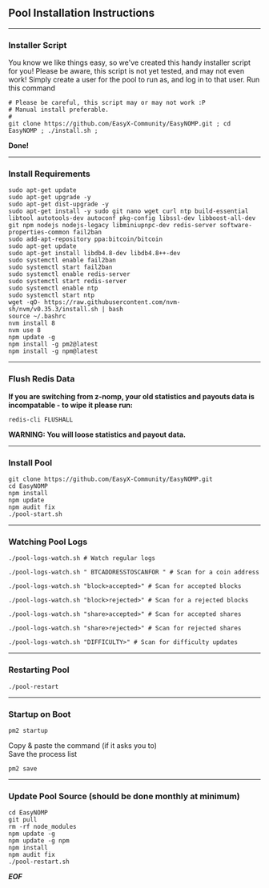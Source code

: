 ## Pool Installation Instructions

-------

### Installer Script
You know we like things easy, so we've created this handy installer script for you!
Please be aware, this script is not yet tested, and may not even work!
Simply create a user for the pool to run as, and log in to that user.
Run this command

```
# Please be careful, this script may or may not work :P
# Manual install preferable.
#
git clone https://github.com/EasyX-Community/EasyNOMP.git ; cd EasyNOMP ; ./install.sh ;
```
**Done!**

-------
### Install Requirements
```
sudo apt-get update
sudo apt-get upgrade -y
sudo apt-get dist-upgrade -y
sudo apt-get install -y sudo git nano wget curl ntp build-essential libtool autotools-dev autoconf pkg-config libssl-dev libboost-all-dev git npm nodejs nodejs-legacy libminiupnpc-dev redis-server software-properties-common fail2ban
sudo add-apt-repository ppa:bitcoin/bitcoin
sudo apt-get update
sudo apt-get install libdb4.8-dev libdb4.8++-dev
sudo systemctl enable fail2ban
sudo systemctl start fail2ban
sudo systemctl enable redis-server
sudo systemctl start redis-server
sudo systemctl enable ntp
sudo systemctl start ntp
wget -qO- https://raw.githubusercontent.com/nvm-sh/nvm/v0.35.3/install.sh | bash
source ~/.bashrc
nvm install 8
nvm use 8
npm update -g
npm install -g pm2@latest
npm install -g npm@latest
```

-------
### Flush Redis Data
**If you are switching from z-nomp, your old statistics and payouts data is incompatable - to wipe it please run:**
```
redis-cli FLUSHALL
```
**WARNING: You will loose statistics and payout data.**

-------
### Install Pool
```
git clone https://github.com/EasyX-Community/EasyNOMP.git
cd EasyNOMP
npm install
npm update
npm audit fix
./pool-start.sh
```

-------
### Watching Pool Logs
```
./pool-logs-watch.sh # Watch regular logs

./pool-logs-watch.sh " BTCADDRESSTOSCANFOR " # Scan for a coin address

./pool-logs-watch.sh "block>accepted>" # Scan for accepted blocks

./pool-logs-watch.sh "block>rejected>" # Scan for a rejected blocks

./pool-logs-watch.sh "share>accepted>" # Scan for accepted shares

./pool-logs-watch.sh "share>rejected>" # Scan for rejected shares

./pool-logs-watch.sh "DIFFICULTY>" # Scan for difficulty updates
```

-------
### Restarting Pool
```
./pool-restart
```

-------
### Startup on Boot
```
pm2 startup
```
Copy & paste the command (if it asks you to)<br />
Save the process list
```
pm2 save
```

-------
### Update Pool Source (should be done monthly at minimum)
```
cd EasyNOMP
git pull
rm -rf node_modules
npm update -g
npm update -g npm
npm install
npm audit fix
./pool-restart.sh
```

***EOF***
